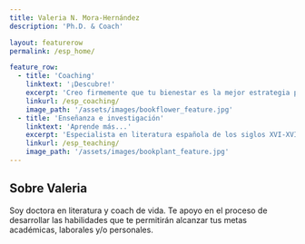 ```yaml
---
title: Valeria N. Mora-Hernández
description: 'Ph.D. & Coach'

layout: featurerow
permalink: /esp_home/

feature_row:
  - title: 'Coaching'
    linktext: '¡Descubre!'
    excerpt: 'Creo firmemente que tu bienestar es la mejor estrategia para alcanzar el éxito en tu vida personal y profesional.' 
    linkurl: /esp_coaching/
    image_path: '/assets/images/bookflower_feature.jpg'
  - title: 'Enseñanza e investigación'
    linktext: 'Aprende más...'
    excerpt: 'Especialista en literatura española de los siglos XVI-XVII y en enseñanza del español como lengua extranjera.' 
    linkurl: /esp_teaching/
    image_path: '/assets/images/bookplant_feature.jpg'
---
```

## Sobre Valeria
Soy doctora en literatura y coach de vida. Te apoyo en el proceso de desarrollar las habilidades que te permitirán alcanzar tus metas académicas, laborales y/o personales.
